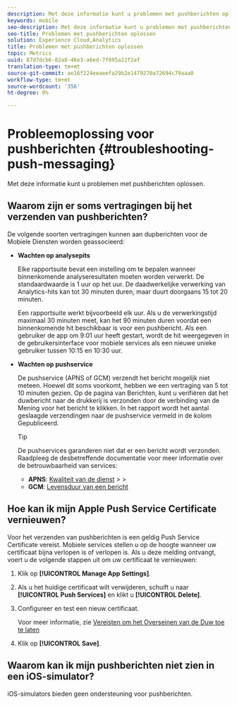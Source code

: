 ```yaml
---
description: Met deze informatie kunt u problemen met pushberichten oplossen.
keywords: mobile
seo-description: Met deze informatie kunt u problemen met pushberichten oplossen.
seo-title: Problemen met pushberichten oplossen
solution: Experience Cloud,Analytics
title: Problemen met pushberichten oplossen
topic: Metrics
uuid: 87d7dcb6-82a8-46e3-a6ed-7f895a22f2af
translation-type: tm+mt
source-git-commit: ae16f224eeaeefa29b2e1479270a72694c79aaa0
workflow-type: tm+mt
source-wordcount: '356'
ht-degree: 0%

---
```



# Probleemoplossing voor pushberichten {#troubleshooting-push-messaging}

Met deze informatie kunt u problemen met pushberichten oplossen.

## Waarom zijn er soms vertragingen bij het verzenden van pushberichten?

De volgende soorten vertragingen kunnen aan dupberichten voor de Mobiele Diensten worden geassocieerd:

* **Wachten op analysepits**

   Elke rapportsuite bevat een instelling om te bepalen wanneer binnenkomende analyseresultaten moeten worden verwerkt. De standaardwaarde is 1 uur op het uur. De daadwerkelijke verwerking van Analytics-hits kan tot 30 minuten duren, maar duurt doorgaans 15 tot 20 minuten.

   Een rapportsuite werkt bijvoorbeeld elk uur. Als u de verwerkingstijd maximaal 30 minuten meet, kan het 90 minuten duren voordat een binnenkomende hit beschikbaar is voor een pushbericht. Als een gebruiker de app om 9:01 uur heeft gestart, wordt de hit weergegeven in de gebruikersinterface voor mobiele services als een nieuwe unieke gebruiker tussen 10:15 en 10:30 uur.

* **Wachten op pushservice**

   De pushservice (APNS of GCM) verzendt het bericht mogelijk niet meteen. Hoewel dit soms voorkomt, hebben we een vertraging van 5 tot 10 minuten gezien. Op de pagina van Berichten, kunt u verifiëren dat het duwbericht naar de drukkerij is verzonden door de verbinding van de Mening voor het bericht te klikken. In het rapport wordt het aantal geslaagde verzendingen naar de pushservice vermeld in de kolom Gepubliceerd.

   >[!TIP]
   >
   >De pushservices garanderen niet dat er een bericht wordt verzonden. Raadpleeg de desbetreffende documentatie voor meer informatie over de betrouwbaarheid van services:
   >
   >* **APNS**: [Kwaliteit van de dienst](https://developer.apple.com/documentation/usernotifications)
      >
      >
   * **GCM**: [Levensduur van een bericht](https://developers.google.com/cloud-messaging/concept-options)


## Hoe kan ik mijn Apple Push Service Certificate vernieuwen?

Voor het verzenden van pushberichten is een geldig Push Service Certificate vereist. Mobiele services stellen u op de hoogte wanneer uw certificaat bijna verlopen is of verlopen is. Als u deze melding ontvangt, voert u de volgende stappen uit om uw certificaat te vernieuwen:

1. Klik op **[!UICONTROL Manage App Settings]**.
2. Als u het huidige certificaat wilt verwijderen, schuift u naar **[!UICONTROL Push Services]** en klikt u **[!UICONTROL Delete]**.
3. Configureer en test een nieuw certificaat.

   Voor meer informatie, zie [Vereisten om het Overseinen van de Duw toe te laten](/help/using/c-manage-app-settings/c-mob-confg-app/configure-push-messaging/prerequisites-push-messaging.md)

4. Klik op **[!UICONTROL Save]**.

## Waarom kan ik mijn pushberichten niet zien in een iOS-simulator?

iOS-simulators bieden geen ondersteuning voor pushberichten.

